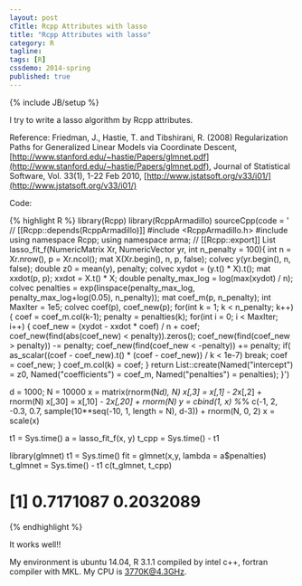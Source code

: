```yaml
---
layout: post
cTitle: Rcpp Attributes with lasso
title: "Rcpp Attributes with lasso"
category: R
tagline:
tags: [R]
cssdemo: 2014-spring
published: true
---
```

{% include JB/setup %}

I try to write a lasso algorithm by Rcpp attributes.

Reference:
Friedman, J., Hastie, T. and Tibshirani, R. (2008) Regularization Paths for Generalized Linear Models via Coordinate Descent, [http://www.stanford.edu/~hastie/Papers/glmnet.pdf](http://www.stanford.edu/~hastie/Papers/glmnet.pdf), Journal of Statistical Software, Vol. 33(1), 1-22 Feb 2010, [http://www.jstatsoft.org/v33/i01/](http://www.jstatsoft.org/v33/i01/)

<!-- more -->

Code:

{% highlight R %}
library(Rcpp)
library(RcppArmadillo)
sourceCpp(code = '
// [[Rcpp::depends(RcppArmadillo)]]
#include <RcppArmadillo.h>
#include <ctime>
using namespace Rcpp;
using namespace arma;
// [[Rcpp::export]]
List lasso_fit_f(NumericMatrix Xr, NumericVector yr, int n_penalty = 100){
  int n = Xr.nrow(), p = Xr.ncol();
  mat X(Xr.begin(), n, p, false);
  colvec y(yr.begin(), n, false);
  double z0 = mean(y), penalty;
  colvec xydot = (y.t() * X).t();
  mat xxdot(p, p);
  xxdot = X.t() * X;
  double penalty_max_log = log(max(xydot) / n);
  colvec penalties = exp(linspace<colvec>(penalty_max_log, penalty_max_log+log(0.05), n_penalty));
  mat coef_m(p, n_penalty);
  int MaxIter = 1e5;
  colvec coef(p), coef_new(p);
  for(int k = 1; k < n_penalty; k++)
  {
    coef = coef_m.col(k-1);
    penalty = penalties(k);
    for(int i = 0; i < MaxIter; i++)
    {
      coef_new = (xydot - xxdot * coef) / n + coef;
      coef_new(find(abs(coef_new) < penalty)).zeros();
      coef_new(find(coef_new > penalty)) -= penalty;
      coef_new(find(coef_new < -penalty)) += penalty;
      if( as_scalar((coef - coef_new).t() * (coef - coef_new)) / k < 1e-7)
        break;
      coef = coef_new;
    }
    coef_m.col(k) = coef;
  }
  return List::create(Named("intercept") = z0,
                      Named("coefficients") = coef_m,
                      Named("penalties") = penalties);
}')

d = 1000; N = 10000
x = matrix(rnorm(N*d), N)
x[,3] = x[,1] - 2*x[,2] + rnorm(N)
x[,30] = x[,10] - 2*x[,20] + rnorm(N)
y = cbind(1, x) %*% c(-1, 2, -0.3, 0.7, sample(10**seq(-10, 1, length = N), d-3)) + rnorm(N, 0, 2)
x = scale(x)

t1 = Sys.time()
a = lasso_fit_f(x, y)
t_cpp = Sys.time() - t1

library(glmnet)
t1 = Sys.time()
fit = glmnet(x,y, lambda = a$penalties)
t_glmnet = Sys.time() - t1
c(t_glmnet, t_cpp)
# [1] 0.7171087 0.2032089
{% endhighlight %}

It works well!!

My environment is ubuntu 14.04, R 3.1.1 compiled by intel c++, fortran compiler with MKL. My CPU is 3770K@4.3GHz.

